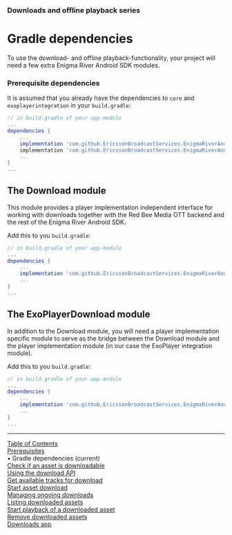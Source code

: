 ### Downloads and offline playback series
# Gradle dependencies
To use the download- and offline playback-functionality, your project will need a few extra
Enigma River Android SDK modules.

### Prerequisite dependencies
It is assumed that you already have the dependencies to `core` and `exoplayerintegration` in your
`build.gradle`:
```gradle
// in build.gradle of your app-module
...
dependencies {
    ...
    implementation 'com.github.EricssonBroadcastServices.EnigmaRiverAndroid:core:r3.4.6-BETA-7'
    implementation 'com.github.EricssonBroadcastServices.EnigmaRiverAndroid:exoplayerintegration:r3.4.6-BETA-7'
    ...
}
...
```


## The Download module
This module provides a player implementation independent interface for working with downloads
together with the Red Bee Media OTT backend and the rest of the Enigma River Android SDK.

Add this to you `build.gradle`:
```gradle
// in build.gradle of your app-module
...
dependencies {
    ...
    implementation 'com.github.EricssonBroadcastServices.EnigmaRiverAndroid:download:r3.4.6-BETA-7'
    ...
}
...
```

## The ExoPlayerDownload module
In addition to the Download module, you will need a player implementation specific module to serve
as the bridge between the Download module and the player implementation module (in our case
the ExoPlayer integration module).

Add this to you `build.gradle`:
```gradle
// in build.gradle of your app-module
...
dependencies {
    ...
    implementation 'com.github.EricssonBroadcastServices.EnigmaRiverAndroid:exoPlayerDownload:r3.4.6-BETA-7'
    ...
}
...
```


___
[Table of Contents](../index.md)<br/>
[Prerequisites](prerequisites.md)<br/>
&bull; Gradle dependencies (current)<br/>
[Check if an asset is downloadable](check_downloadability.md)<br/>
[Using the download API](enigma_download.md)<br/>
[Get available tracks for download](get_download_info.md)<br/>
[Start asset download](start_download.md)<br/>
[Managing ongoing downloads](ongoing_downloads.md)<br/>
[Listing downloaded assets](list_downloads.md)<br/>
[Start playback of a downloaded asset](play_download.md)<br/>
[Remove downloaded assets](remove_download.md)<br/>
[Downloads app](example_app.md)<br/>
